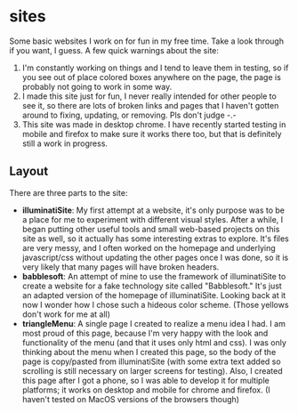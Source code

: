 # sites
Some basic websites I work on for fun in my free time. Take a look through if you want, I guess. A few quick warnings about the site:  
 1. I'm constantly working on things and I tend to leave them in testing, so if you see out of place colored boxes anywhere on the page, the page is probably not going to work in some way.
 2. I made this site just for fun, I never really intended for other people to see it, so there are lots of broken links and pages that I haven't gotten around to fixing, updating, or removing. Pls don't judge -.-
 3. This site was made in desktop chrome. I have recently started testing in mobile and firefox to make sure it works there too, but that is definitely still a work in progress.  

## Layout
There are three parts to the site:
* **illuminatiSite**: My first attempt at a website, it's only purpose was to be a place for me to experiment with different visual styles. After a while, I began putting other useful tools and small web-based projects on this site as well, so it actually has some interesting extras to explore. It's files are very messy, and I often worked on the homepage and underlying javascript/css without updating the other pages once I was done, so it is very likely that many pages will have broken headers.
* **babblesoft**: An attempt of mine to use the framework of illuminatiSite to create a website for a fake technology site called "Babblesoft." It's just an adapted version of the homepage of illuminatiSite. Looking back at it now I wonder how I chose such a hideous color scheme. (Those yellows don't work for me at all)
* **triangleMenu**: A single page I created to realize a menu idea I had. I am most proud of this page, because I'm very happy with the look and functionality of the menu (and that it uses only html and css). I was only thinking about the menu when I created this page, so the body of the page is copy/pasted from illuminatiSite (with some extra text added so scrolling is still necessary on larger screens for testing). Also, I created this page after I got a phone, so I was able to develop it for multiple platforms; it works on desktop and mobile for chrome and firefox. (I haven't tested on MacOS versions of the browsers though)
